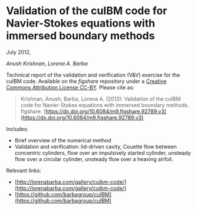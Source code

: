 # Validation of the cuIBM code for Navier-Stokes equations with immersed boundary methods

July 2012,

*Anush Krishnan, Lorena A. Barba*

Technical report of the validation and verification (V&V) exercise for the cuIBM code. 
Available on the *figshare* repository under a [Creative Commons Attribution License CC-BY](http://creativecommons.org/licenses/by/4.0/legalcode).
Please cite as:

> Krishnan, Anush; Barba, Lorena A. (2013): Validation of the cuIBM code for Navier-Stokes equations with immersed boundary methods. figshare. [https://dx.doi.org/10.6084/m9.figshare.92789.v3](https://dx.doi.org/10.6084/m9.figshare.92789.v3)


Includes:

* Brief overview of the numerical method
* Validation and verification: lid-driven cavity, Couette flow between concentric cylinders, flow over an impulsively started cylinder, unsteady flow over a circular cylinder, unsteady flow over a heaving airfoil.

Relevant links:

* [http://lorenabarba.com/gallery/cuibm-code/](http://lorenabarba.com/gallery/cuibm-code/)
* [https://github.com/barbagroup/cuIBM](https://github.com/barbagroup/cuIBM)
